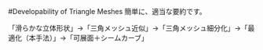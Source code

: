 #Developability of Triangle Meshes
簡単に、適当な要約です。

「滑らかな立体形状」→「三角メッシュ近似」→「三角メッシュ細分化」→「最適化（本手法）」→「可展面＋シームカーブ」